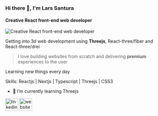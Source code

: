 ### Hi there 👋, I'm Lars Santura
#### Creative React front-end web developer
![Creative React front-end web developer](https://cdn.discordapp.com/attachments/905770906645823500/973206947937538130/personal_card_3_small.png)


Getting into 3d web development using **Threejs**, React-three/fiber and React-three/drei
>I love building websites from scratch and delivering **premium** experiences to the user 

Learning new things every day 

Skills: Reactjs | Nextjs | Typescript | Threejs | CSS3

- 🌱 I’m currently learning Threejs 


[<img src='https://cdn.jsdelivr.net/npm/simple-icons@3.0.1/icons/linkedin.svg' alt='linkedin' height='40'>](https://www.linkedin.com/in/larssantura/)  [<img src='https://cdn.jsdelivr.net/npm/simple-icons@3.0.1/icons/icloud.svg' alt='website' height='40'>](larssantura.com)  

